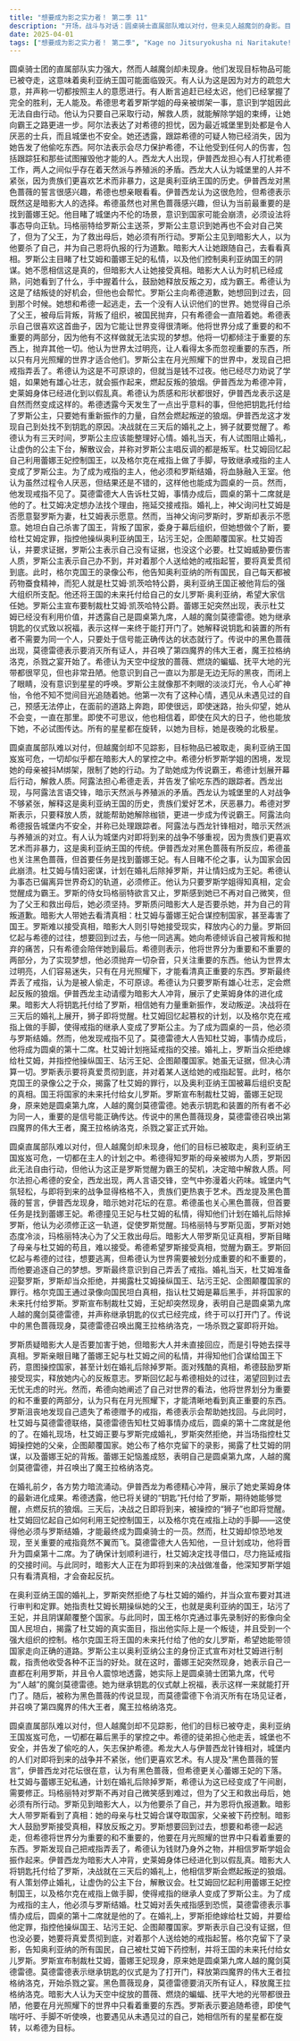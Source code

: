 ```yaml
---
title: "想要成为影之实力者！ 第二季 11"
description: "开场，战斗与对话：圆桌骑士直属部队难以对付，但未见人越魔剑的身影。目标物品可能已被夺走，奥利亚纳或将覆灭。一人认为对方大意，并表示一切都如吾主所愿。开场，追赶与胜利：有人表示追赶已太迟，意味着完全胜利在握，无人能及。希德的日常，罗斯学姐的困境：希德分析罗斯学姐的母亲被绑架，导致她行动受限。他计划展开幕后高手行动，解救人质，助她成为传说霸王。希德的日常，阿露法与西龙的对话：阿露法担心希德走丢，并告发了跟踪者偷吃。西龙出现，两人言语交锋，暗示天然派与养殖派的矛盾。希德的日常，城堡的氛围：西龙认为城堡里的人对战争不够紧张，解释这是奥利亚纳王国的历史，贵族喜欢艺术，讨厌暴力。黑色蔷薇的秘密，伊普西龙的行动：西龙提到黑色蔷薇的誓言，伊普西龙出现，暗示她对花坛的在意。希德表示虽然也关心黑色蔷薇，但首要任务是找到蕾娜王妃。黑色蔷薇的秘密，王妃的阴谋：希德目睹王妃与杜艾姆的私情，得知他们计划在婚礼后除掉罗斯。希德认为必须修正这一轨道，让罗斯觉醒成为霸王。黑色蔷薇的秘密，玛格丽特的困境：玛格丽特与罗斯对话，罗斯对她态度冷淡。玛格丽特决心为了父王救出母后。真相的揭露，暗影大人的指引：罗斯质问暗影大人是否要杀了她，暗影大人带她去看真相。真相的揭露，王妃的背叛：罗斯目睹蕾娜王妃与杜艾姆的对话，得知他们下药控制国王，并计划除掉罗斯。希德鼓励罗斯接受真相，释放反叛之刃。真相的揭露，罗斯的觉醒：罗斯回忆与希德的过往，想要回到过去。希德表示世界有重要和不重要的东西，只有月光照耀的世界才适合他们。罗斯表示戒指丢了，希德决定帮助她。婚礼前的准备，伊普西龙的服侍：伊普西龙为希德冲背，展示史莱姆身体的进化。希德透露已将钥匙托付给罗斯，期待她燃起叛逆的狼烟。婚礼前的准备，决战前夕：三天后将迎来决战，狮子即将觉醒。杜艾姆回忆利用王妃控制国王，以及格尔克在戒指上做手脚，导致他必须与罗斯结婚才能成为圆桌一员。婚礼前的准备，杜艾姆的困境：杜艾姆发现戒指丢失，莫德雷德大人告知他事情办成后将成为圆桌第十二席。杜艾姆决定拖延戒指交接。婚礼的变故，罗斯的拒绝：婚礼上，罗斯拒绝嫁给杜艾姆，并宣布要给他定罪。她指控杜艾姆操纵国王、玷污王妃、企图颠覆国家。婚礼的变故，格尔克的告白：格尔克通过录影带向国民告白，揭露杜艾姆是叛徒，并被强大组织支配。他将王国的未来托付给女儿罗斯。婚礼的变故，罗斯的制裁：罗斯以奥利亚纳公主的身份制裁杜艾姆，指责他收受好处。蕾娜王妃出现，表示要利用罗斯，并透露自己是圆桌第九席人越的魔剑莫德雷德。黑色蔷薇的现身，莫德雷德的计划：莫德雷德表示继承钥匙的仪式是为了打开门，释放第四魔界的伟大王者拉格纳洛克，开始杀戮之宴。黑色蔷薇的现身，暗影的登场：暗影大人出现，认为天空中绽放的蔷薇、燃烧的蝙蝠、抚平大地的光带都很丑陋。他回忆与罗斯的对话，表示要在月光照耀下的世界中只看着重要的东西。黑色蔷薇的现身，罗斯的决心：罗斯表示要追随希德，即使气喘吁吁、手脚不听使唤，也要遇见从未遇见过的自己。她相信所有的星星都在旋转，以希德为目标。"
date: 2025-04-01
tags: ["想要成为影之实力者！ 第二季", "Kage no Jitsuryokusha ni Naritakute! S2", "202310"]
---
```


圆桌骑士团的直属部队实力强大，然而人越魔剑却未现身。他们发现目标物品可能已被夺走，这意味着奥利亚纳王国可能面临毁灭。有人认为这是因为对方的疏忽大意，并声称一切都按照主人的意愿进行。有人断言追赶已经太迟，他们已经掌握了完全的胜利，无人能及。希德思考着罗斯学姐的母亲被绑架一事，意识到学姐因此无法自由行动。他认为只要自己采取行动，解救人质，就能解除学姐的束缚，让她向霸王之路更进一步。阿尔法表达了对希德的担忧，因为最近城堡里到处都是令人厌恶的士兵，而且城堡也不安全。她还透露，跟踪希德的可疑人物已经消失，因为她告发了他偷吃东西。阿尔法表示会尽力保护希德，不让他受到任何人的伤害，包括跟踪狂和那些试图摧毁他才能的人。西龙大人出现，伊普西龙担心有人打扰希德工作，两人之间似乎存在着天然派与养殖派的矛盾。西龙大人认为城堡里的人并不紧张，因为贵族们更喜欢艺术而非暴力，这是奥利亚纳王国的历史。伊普西龙对黑色蔷薇的誓言很感兴趣，希德也想亲眼看看。伊普西龙认为这很危险，但希德表示既然这是暗影大人的选择。希德虽然也对黑色蔷薇感兴趣，但认为当前最重要的是找到蕾娜王妃。他目睹了城堡内不伦的场景，意识到国家可能会崩溃，必须设法将事态导向正轨。玛格丽特给罗斯公主送茶，罗斯公主意识到她再也不会对自己笑了，但为了父王，为了救出母后，她必须有所行动。罗斯公主见到暗影大人，以为他要杀了自己，并为自己恩将仇报的行为道歉。暗影大人让她跟随自己，去看看真相。罗斯公主目睹了杜艾姆和蕾娜王妃的私情，以及他们控制奥利亚纳国王的阴谋。她不愿相信这是真的，但暗影大人让她接受真相。暗影大人认为时机已经成熟，问她看到了什么，手中握着什么，鼓励她释放反叛之刃，成为霸王。希德认为这是了结叛徒的好机会，但他也会帮忙。罗斯公主向希德道歉，她想回到过去，回到那个时候。她想和希德一起逃走，去一个没有人认识他们的世界。她觉得自己杀了父王，被母后背叛，背叛了组织，被国民抛弃，只有希德会一直陪着她。希德表示自己很喜欢这首曲子，因为它能让世界变得很清晰。他将世界分成了重要的和不重要的两部分，因为他有不这样做就无法实现的梦想。他将一切都倾注于重要的东西上，抛弃其他一切。他认为世界太过明亮，让人看得太多而忽视重要的东西，所以只有月光照耀的世界才适合他们。罗斯公主在月光照耀下的世界中，发现自己把戒指弄丢了。希德认为这是不可原谅的，但就当是钱不过夜。他已经尽力劝说了学姐，如果她有雄心壮志，就会振作起来，燃起反叛的狼烟。伊普西龙为希德冲背，史莱姆身体已经进化到以假乱真。希德认为质感和形状都很好，伊普西龙表示这是自然而然变成这样的。希德透露今天发生了一点出乎意料的事，但他把钥匙托付给了罗斯公主，只要她有重新振作的力量，自然会燃起叛逆的狼烟。伊普西龙这才发现自己到处找不到钥匙的原因。决战就在三天后的婚礼之上，狮子就要觉醒了。希德认为有三天时间，罗斯公主应该能整理好心情。婚礼当天，有人试图阻止婚礼，让虚伪的公主下台，解散议会，并称对罗斯公主唱反调的都是叛军。杜艾姆回忆起自己利用蕾娜王妃控制国王，以及格尔克在戒指上做了手脚，导致继承戒指的主人变成了罗斯公主。为了成为戒指的主人，他必须和罗斯结婚，将血脉融入王室。他认为虽然过程令人厌恶，但结果还是不错的，这样他也能成为圆桌的一员。然而，他发现戒指不见了。莫德雷德大人告诉杜艾姆，事情办成后，圆桌的第十二席就是他的了。杜艾姆决定想办法找个理由，拖延交接戒指。婚礼上，神父询问杜艾姆是否愿意娶罗斯为妻，杜艾姆表示愿意。然而，当神父询问罗斯时，罗斯却表示不愿意。她坦白自己杀害了国王，背叛了国家，委身于幕后组织，但她想做个了断，要给杜艾姆定罪，指控他操纵奥利亚纳国王，玷污王妃，企图颠覆国家。杜艾姆否认，并要求证据，罗斯公主表示自己没有证据，也没这个必要。杜艾姆威胁要伤害人质，罗斯公主表示自己办不到，并对着那个人送给她的戒指起誓，要将真爱贯彻到底。此时，格尔克国王的录像公布，他告知奥利亚纳的所有国民，自己每天都被药物蚕食精神，而犯人就是杜艾姆·凯茨哈特公爵，奥利亚纳王国正被他背后的强大组织所支配。他还将王国的未来托付给自己的女儿罗斯·奥利亚纳，希望大家信任她。罗斯公主宣布要制裁杜艾姆·凯茨哈特公爵。蕾娜王妃突然出现，表示杜艾姆已经没有利用价值，并透露自己是圆桌第九席，人越的魔剑莫德雷德。她为继承钥匙的仪式致以祝福，表示这样一来终于能打开门了。她解释说钥匙和装置的所有者不需要为同一个人，只要处于信号能正确传达的状态就行了。传说中的黑色蔷薇出现，莫德雷德表示要消灭所有证人，并召唤了第四魔界的伟大王者，魔王拉格纳洛克，杀戮之宴开始了。希德认为天空中绽放的蔷薇、燃烧的蝙蝠、抚平大地的光带都很罕见，但也非常丑陋。他意识到自己一直以为那是无边无际的黑夜，而闭上了眼睛，没有意识到星星的呼唤。罗斯公主就像那不刺眼的淡淡灯光，令人心旷神怡，令他不知不觉间目光追随着她。他第一次有了这种心情，遇见从未遇见过的自己，预感无法停止，在面前的道路上奔跑，即使很远，即使迷路，抬头仰望，她从不会变，一直在那里。即使不可思议，他也相信着，即使在风大的日子，他也能放下她，不必试图传达。所有的星星都在旋转，以她为目标，她是夜晚的北极星。

圆桌直属部队难以对付，但越魔剑却不见踪影，目标物品已被取走，奥利亚纳王国岌岌可危，一切却似乎都在暗影大人的掌控之中。希德分析罗斯学姐的困境，发现她的母亲被抖M绑架，限制了她的行动。为了助她成为传说霸王，希德计划展开幕后行动，解救人质。阿露法担心希德走丢，并告发了偷吃东西的跟踪者。西龙出现，与阿露法言语交锋，暗示天然派与养殖派的矛盾。西龙认为城堡里的人对战争不够紧张，解释这是奥利亚纳王国的历史，贵族们爱好艺术，厌恶暴力。希德对罗斯表示，只要释放人质，就能帮助她解除枷锁，更进一步成为传说霸王。阿露法向希德报告城堡内不安全，并称已处理跟踪者。阿露法与西龙针锋相对，暗示天然派与养殖派的对立。有人认为城堡内对即将到来的战争不够重视，因为贵族们更喜欢艺术而非暴力，这是奥利亚纳王国的传统。伊普西龙对黑色蔷薇有所反应，希德虽也关注黑色蔷薇，但首要任务是找到蕾娜王妃。有人目睹不伦之事，认为国家会因此崩溃。杜艾姆与情妇密谋，计划在婚礼后除掉罗斯，并让情妇成为王妃。希德认为事态已偏离异世界奇幻的轨道，必须修正。他认为只要罗斯学姐得知真相，定会觉醒成为霸王。罗斯的侍女玛格丽特欲言又止，罗斯感到她已不再对自己微笑，但为了父王和救出母后，她必须坚持。罗斯质问暗影大人是否要杀她，并为自己的背叛道歉。暗影大人带她去看清真相：杜艾姆与蕾娜王妃合谋控制国家，甚至毒害了国王。罗斯难以接受真相，暗影大人则引导她接受现实，释放内心的力量。罗斯回忆起与希德的过往，想要回到过去，与他一同逃离。她向希德倾诉自己被背叛和抛弃的痛苦，只有希德会陪伴她到最后。希德则表示，他将世界分为重要和不重要的两部分，为了实现梦想，他必须抛弃一切杂音，只关注重要的东西。他认为世界太过明亮，人们容易迷失，只有在月光照耀下，才能看清真正重要的东西。罗斯最终弄丢了戒指，认为是被人偷走，不可原谅。希德认为只要罗斯有雄心壮志，定会燃起反叛的狼烟。伊普西龙主动请缨为暗影大人冲背，展示了史莱姆身体的进化成果。暗影大人将钥匙托付给了罗斯，相信她有力量重新振作，发动叛逆。决战将在三天后的婚礼上展开，狮子即将觉醒。杜艾姆回忆起篡权的计划，以及格尔克在戒指上做的手脚，使得戒指的继承人变成了罗斯公主。为了成为圆桌的一员，他必须与罗斯结婚。然而，他发现戒指不见了。莫德雷德大人告知杜艾姆，事情办成后，他将成为圆桌的第十二席。杜艾姆计划拖延戒指的交接。婚礼上，罗斯当众拒绝嫁给杜艾姆，并指控他操纵国王、玷污王妃、企图颠覆国家。她虽无证据，但决心清算一切。罗斯表示要将真爱贯彻到底，并对着某人送给她的戒指起誓。此时，格尔克国王的录像公之于众，揭露了杜艾姆的罪行，以及奥利亚纳王国被幕后组织支配的真相。国王将国家的未来托付给女儿罗斯。罗斯宣布制裁杜艾姆，蕾娜王妃现身，原来她是圆桌第九席，人越的魔剑莫德雷德。她表示钥匙和装置的所有者不必为同一人，重要的是信号能正确传达。传说中的黑色蔷薇现身，莫德雷德召唤出第四魔界的伟大王者，魔王拉格纳洛克，杀戮之宴正式开始。

圆桌直属部队难以对付，但人越魔剑却未现身，他们的目标已被取走，奥利亚纳王国岌岌可危，一切都在主人的计划之中。希德得知罗斯的母亲被绑为人质，罗斯因此无法自由行动，但他认为这正是罗斯觉醒为霸王的契机，决定暗中解救人质。阿尔法担心希德的安全，西龙出现，两人言语交锋，空气中弥漫着火药味。城堡内气氛轻松，与即将到来的战争显得格格不入，贵族们更热衷于艺术。西龙提及黑色蔷薇的誓言，伊普西龙现身，暗示她对花坛的在意。希德虽也关心黑色蔷薇，但首要任务是找到蕾娜王妃。希德撞见王妃与杜艾姆的私情，得知他们计划在婚礼后除掉罗斯，他认为必须修正这一轨道，促使罗斯觉醒。玛格丽特与罗斯见面，罗斯对她态度冷淡，玛格丽特决心为了父王救出母后。暗影大人带罗斯见证真相，罗斯目睹了母亲与杜艾姆的苟且，难以接受。希德希望罗斯接受真相，觉醒为霸王。罗斯回忆起与希德的过往，想要逃离，但希德认为世界需要被划分成重要的和不重要的，而他要追逐自己的梦想。罗斯最终意识到自己弄丢了戒指。婚礼当天，杜艾姆准备迎娶罗斯，罗斯却当众拒绝，并揭露杜艾姆操纵国王、玷污王妃、企图颠覆国家的罪行。格尔克国王通过录像向国民坦白真相，指认杜艾姆是幕后黑手，并将国家的未来托付给罗斯。罗斯宣布制裁杜艾姆，王妃却突然现身，表明自己是圆桌第九席人越的魔剑莫德雷德，并声称继承钥匙的仪式已经完成，终于可以打开门了。传说中的黑色蔷薇现身，莫德雷德召唤出魔王拉格纳洛克，一场杀戮之宴即将开始。

罗斯质疑暗影大人是否要加害于她，但暗影大人并未直接回应，而是引导她去探寻真相。罗斯亲眼目睹了蕾娜王妃与杜艾姆之间的私情，并得知他们合谋给国王下药，意图操控国家，甚至计划在婚礼后除掉罗斯。面对残酷的真相，希德鼓励罗斯接受现实，释放她内心的反叛意志。罗斯回忆起与希德相处的过往，渴望回到过去无忧无虑的时光。然而，希德向她阐述了自己对世界的看法，他将世界划分为重要的和不重要的两部分，认为只有在月光照耀下，才能清晰地看到真正重要的东西。罗斯沮丧地发现自己遗失了希德赠予的戒指，希德表示会帮助她找回。与此同时，杜艾姆与莫德雷德联络，莫德雷德告知杜艾姆事情办成后，圆桌的第十二席就是他的了。在婚礼现场，杜艾姆正要与罗斯完成婚礼，罗斯突然拒绝，并当场指控杜艾姆操控她的父亲，企图颠覆国家。她公布了格尔克留下的录影，揭露了杜艾姆的阴谋，以及蕾娜王妃的背叛。蕾娜王妃恼羞成怒，表明自己是圆桌第九席，人越的魔剑莫德雷德，并召唤出了魔王拉格纳洛克。

在婚礼前夕，各方势力暗流涌动。伊普西龙为希德精心冲背，展示了她史莱姆身体的最新进化成果。希德透露，他已将关键的“钥匙”托付给了罗斯，期待她能够觉醒，点燃反抗的狼烟。三天后，决战之日即将到来，被操控的“狮子”也即将觉醒。杜艾姆回忆起自己如何利用王妃控制国王，以及格尔克在戒指上动的手脚——这使得他必须与罗斯结婚，才能最终成为圆桌骑士的一员。然而，杜艾姆却惊恐地发现，至关重要的戒指竟然不翼而飞。莫德雷德大人告知他，一旦计划成功，他将晋升为圆桌第十二席。为了确保计划顺利进行，杜艾姆决定找寻借口，尽力拖延戒指的交接时间。与此同时，暗影大人正在为即将到来的决战做准备，他深知罗斯学姐只有看清真相，才会奋起反抗。

在奥利亚纳王国的婚礼上，罗斯突然拒绝了与杜艾姆的婚约，并当众宣布要对其进行审判和定罪。她指责杜艾姆长期操纵她的父王，也就是奥利亚纳的国王，玷污了王妃，并且阴谋颠覆整个国家。与此同时，国王格尔克通过事先录制好的影像向全国人民坦白，揭露了杜艾姆的真实面目，指出他实际上是一个叛徒，并且受到一个强大组织的控制。格尔克国王将王国的未来托付给了他的女儿罗斯，希望她能带领国家走向正确的道路。罗斯公主以奥利亚纳公主的身份正式宣布对杜艾姆进行制裁，指责他收受各种不正当的好处。就在这时，蕾娜王妃突然现身，她表示自己一直都在利用罗斯，并且令人震惊地透露，她实际上是圆桌骑士团第九席，代号为“人越”的魔剑莫德雷德。她为继承钥匙的仪式献上祝福，表示这样一来就能打开门了。随后，被称为黑色蔷薇的传说显现，而莫德雷德下令消灭所有在场见证者，并召唤了第四魔界的伟大王者，魔王拉格纳洛克。

圆桌直属部队难以对付，但人越魔剑却不见踪影，他们的目标已被夺走，奥利亚纳王国岌岌可危，一切都在幕后黑手的掌控之中。希德的徒弟担心他走丢，城堡也不安全，并告发了偷吃的人，矢志保护希德。希龙大人与伊普西龙针锋相对，城堡内的人们对即将到来的战争并不紧张，他们更喜欢艺术。有人提及“黑色蔷薇的誓言”，伊普西龙对花坛很在意，认为有黑色蔷薇，但希德更关心蕾娜王妃的下落。杜艾姆与蕾娜王妃私通，计划在婚礼后除掉罗斯，希德认为这已经变成了午间剧，需要修正。玛格丽特对罗斯不再对自己微笑感到难过，但为了父王和救出母后，她必须有所行动。罗斯见到暗影大人，以为他要杀了自己，并为恩将仇报道歉。暗影大人带罗斯看到了真相：她的母亲与杜艾姆合谋夺取国家，父亲被下药控制。暗影大人鼓励罗斯接受真相，释放反叛之刃。罗斯想要回到过去，想要和希德一起逃走，但希德将世界分为重要的和不重要的，他要在月光照耀的世界中只看着重要的东西。罗斯发现自己把戒指弄丢了，希德认为钱财乃身外之物，并相信罗斯学姐会振作起来。伊普西龙为暗影大人冲背，史莱姆身体已经进化到以假乱真。暗影大人将钥匙托付给了罗斯，决战就在三天后的婚礼上，他相信罗斯会燃起叛逆的狼烟。有人策划停止婚礼，让虚伪的公主下台，解散议会。杜艾姆回忆起利用蕾娜王妃控制国王，以及格尔克在戒指上做手脚，使得戒指的继承人变成了罗斯公主。为了成为戒指的主人，他必须与罗斯结婚。杜艾姆对丢失戒指感到恐慌，莫德雷德表示事情办成后，圆桌的第十二席就是他的了。在婚礼上，罗斯拒绝嫁给杜艾姆，并要给他定罪，指控他操纵国王、玷污王妃、企图颠覆国家。罗斯表示自己没有证据，但也没必要，她要将真爱贯彻到底，对着那个人送给她的戒指起誓。格尔克留下了录影，告知奥利亚纳的所有国民，自己被杜艾姆下药控制，并将王国的未来托付给女儿罗斯。罗斯宣布制裁杜艾姆，蕾娜王妃现身，原来她是圆桌第九席人越的魔剑莫德雷德。莫德雷德表示继承钥匙的仪式是为了打开门，释放第四魔界的伟大王者拉格纳洛克，开始杀戮之宴。黑色蔷薇现身，莫德雷德要消灭所有证人，释放魔王拉格纳洛克。暗影大人认为天空中绽放的蔷薇、燃烧的蝙蝠、抚平大地的光带都很丑陋，他要在月光照耀下的世界中只看着重要的东西。罗斯表示要追随希德，即使气喘吁吁、手脚不听使唤，也要遇见从未遇见过的自己，她相信所有的星星都在旋转，以希德为目标。